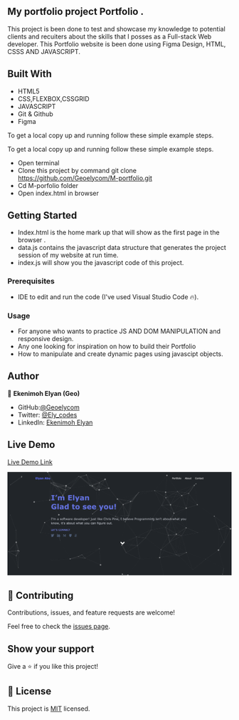 
## My portfolio project Portfolio .

This project is been done to test and showcase my knowledge to potential clients and recuiters about the skills that I posses as a Full-stack Web developer. This Portfolio website is been done using Figma Design, HTML, CSSS AND JAVASCRIPT.

## Built With

- HTML5
- CSS,FLEXBOX,CSSGRID
- JAVASCRIPT
- Git & Github
- Figma

To get a local copy up and running follow these simple example steps.

To get a local copy up and running follow these simple example steps.
- Open terminal
- Clone this project by command git clone https://github.com/Geoelycom/M-portfolio.git
- Cd M-porfolio folder
- Open index.html in browser

## Getting Started 
- Index.html is the home mark up that will show as the first page in the browser .
- data.js contains the javascript data structure that generates the project session of my website at run time.
- index.js will show you the javascript code of this project.

### Prerequisites

- IDE to edit and run the code (I've used Visual Studio Code 🔥).

### Usage

- For anyone who wants to practice JS AND DOM MANIPULATION and responsive design.
- Any one looking for inspiration on how to build their Portfolio
- How to manipulate and create dynamic pages using javascipt objects.





## Author

👤 **Ekenimoh Elyan (Geo)**

- GitHub:[@Geoelycom](https://github.com/Geoelycom)
- Twitter: [@Ely_codes](https://twitter.com/Ely_codes)
- LinkedIn: [Ekenimoh Elyan](https://www.linkedin.com/in/Ekenimoh_sumaila-elyan/)



## Live Demo

[Live Demo Link](https://geoelycom.github.io/M-portfolio/)

![img](./Assets/images/Portfolio.png)

## 🤝 Contributing

Contributions, issues, and feature requests are welcome!

Feel free to check the [issues page](../../issues/).

## Show your support

Give a ⭐️ if you like this project!

## 📝 License

This project is [MIT](./MIT.md) licensed.
